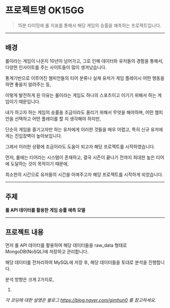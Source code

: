 # 프로젝트명 OK15GG

> 15분 타이밍에 롤 지표를 통해서 해당 게임의 승률을 예측하는 프로젝트입니다.

---

## 배경

롤이라는 게임이 나온지 10년이 넘어가고, 그로 인해 데이터와 유저들의 경험을 통해서, 다양한 인사이트를 주는 사이트들이 많이 생겨났습니다.

통계기반으로 이루어진 챔피언들의 티어 분류나 실제 유저가 게임 플레이시 어떤 행동을 하면 좋을지 알려주는 등,

이렇게 발전하게 된 이유는 롤이라는 게임도 하나의 스포츠이고 이기기 위해서 하는 게임이기 때문입니다.

내가 하고자 하는 게임의 승률을 조금이라도 올리기 위해서 무엇을 해야하며, 어떤 챔피언을 선택하고 어떤 플레이를 할 지 생각해야 하지만,

단순히 게임을 즐기고자만 하는 유저에게 이러한 것들을 매우 어렵고, 특히 신규 유저에게는 진입장벽이 높아보입니다.

그래서 이러한 상황에 조금이라도 도움이 되고자 해당 프로젝트를 시작하였습니다.

먼저, 롤에는 티어라는 시스템이 존재하고, 결국 시즌이 끝나기 전까지 최대한 높은 티어에 도달하는 것이 목적이기 때문에,

최소한의 시간으로 유저들의 시간을 아껴주고자 해당 프로젝트를 시작하게 되었습니다.

---

## 주제

**롤 API 데이터를 활용한 게임 승률 예측 모델**

---

## 프로젝트 내용

먼저 롤 API 데이터를 활용하여 해당 데이터들을 raw_data 형태로 MongoDB(NoSQL)에 저장하고 관리합니다.

해당 데이터를 전처리하여 MySQL에 저장 후, 해당 데이터들을 토대로 분석을 진행합니다.

분석 방향은 크게 2가지로,

1. 

_각 코딩에 대한 설명은 블로그 https://blog.naver.com/gimhun0 를 참고하세요._
